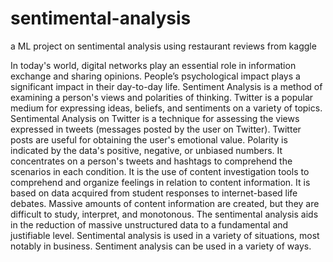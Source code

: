 # sentimental-analysis
a ML project on sentimental analysis using restaurant reviews from kaggle

In today's world, digital networks play an essential role in information exchange and sharing opinions. People’s psychological impact plays a significant impact in their day-to-day life. Sentiment Analysis is a method of examining a person's views and polarities of thinking. Twitter is a popular medium for expressing ideas, beliefs, and sentiments on a variety of topics. Sentimental Analysis on Twitter is a technique for assessing the views expressed in tweets (messages posted by the user on Twitter). Twitter posts are useful for obtaining the user's emotional value. Polarity is indicated by the data's positive, negative, or unbiased numbers. It concentrates on a person's tweets and hashtags to comprehend the scenarios in each condition. It is the use of content investigation tools to comprehend and organize feelings in relation to content information. It is based on data acquired from student responses to internet-based life debates. Massive amounts of content information are created, but they are difficult to study, interpret, and monotonous. The sentimental analysis aids in the reduction of massive unstructured data to a fundamental and justifiable level. Sentimental analysis is used in a variety of situations, most notably in business. Sentiment analysis can be used in a variety of ways.



